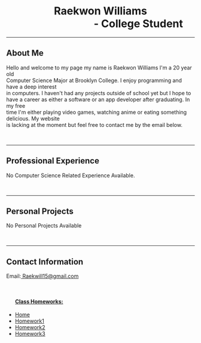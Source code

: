 
<html>
<head>
<title>Raekwon Williams - Online Portfolio</title> 
	<link rel="Stylesheet" href="Style.css">
</head>
	
<body>
<h1 style="text-align:center">Raekwon Williams <br>
 &emsp;&emsp;&emsp;&emsp;&emsp;&emsp;&emsp; - College Student <br>
</h1>
<hr>
	
<h2> About Me  </h2>
<p> Hello and welcome to my page my name is Raekwon Williams I'm a 20 year old <br>
Computer Science Major at Brooklyn College. I enjoy programming and have a deep  interest <br>
in computers. I haven't had any projects outside of school yet but I hope to <br>
have a career as either a software or an app developer after graduating. In my free<br>
time I'm either playing video games, watching anime or eating something delicious. My website<br>
is lacking at the moment but feel free to contact me by the email below. <br>
</p>
<br><hr>

<h2> Professional Experience </h2>
<p>No Computer Science Related Experience Available.</p>
<br><hr>

<h2> Personal Projects </h2>
<p> No Personal Projects Available </p>
<br><hr>

<h2> Contact Information </h2>
<p>Email:<a href="mailto:Raekwill15@gmail.com"> Raekwill15@gmail.com</a> <br>
</p>

<ul class="navbar">
<br>
<h4><u>Class Homeworks:</u></h4>
<li><a href="index.html">Home</a>
<li><a href="hw1.html">Homework1 </a>
<li><a href="hw2.html">Homework2 </a>
<li><a href="hw3.html">Homework3 </a>
